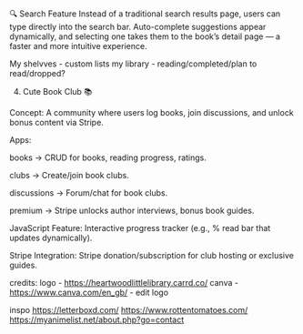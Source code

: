 🔍 Search Feature
Instead of a traditional search results page, users can type directly into the search bar. Auto-complete suggestions appear dynamically, and selecting one takes them to the book’s detail page — a faster and more intuitive experience.

My shelvves - custom lists
my library - reading/completed/plan to read/dropped?

4. Cute Book Club 📚

Concept: A community where users log books, join discussions, and unlock bonus content via Stripe.

Apps:

books → CRUD for books, reading progress, ratings.

clubs → Create/join book clubs.

discussions → Forum/chat for book clubs.

premium → Stripe unlocks author interviews, bonus book guides.

JavaScript Feature: Interactive progress tracker (e.g., % read bar that updates dynamically).

Stripe Integration: Stripe donation/subscription for club hosting or exclusive guides.



credits:
logo - https://heartwoodlittlelibrary.carrd.co/
canva - https://www.canva.com/en_gb/ - edit logo

inspo
https://letterboxd.com/
https://www.rottentomatoes.com/
https://myanimelist.net/about.php?go=contact